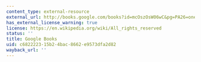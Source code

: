 ```yaml
---
content_type: external-resource
external_url: http://books.google.com/books?id=mcOszOsW06wC&pg=PA26=onepage
has_external_license_warning: true
license: https://en.wikipedia.org/wiki/All_rights_reserved
status: ''
title: Google Books
uid: c6822223-15b2-4bac-8662-e9573dfa2d82
wayback_url: ''
---
```

